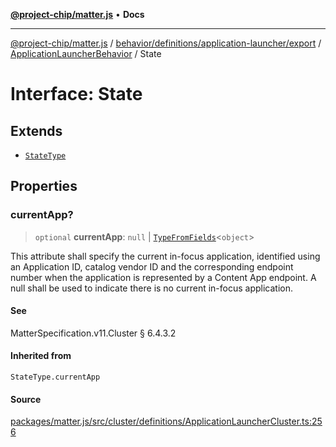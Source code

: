 [**@project-chip/matter.js**](../../../../../../../README.md) • **Docs**

***

[@project-chip/matter.js](../../../../../../../modules.md) / [behavior/definitions/application-launcher/export](../../../README.md) / [ApplicationLauncherBehavior](../README.md) / State

# Interface: State

## Extends

- [`StateType`](../../../-internal-/README.md#statetype)

## Properties

### currentApp?

> `optional` **currentApp**: `null` \| [`TypeFromFields`](../../../../../../../tlv/export/README.md#typefromfieldsf)\<`object`\>

This attribute shall specify the current in-focus application, identified using an Application ID,
catalog vendor ID and the corresponding endpoint number when the application is represented by a Content
App endpoint. A null shall be used to indicate there is no current in-focus application.

#### See

MatterSpecification.v11.Cluster § 6.4.3.2

#### Inherited from

`StateType.currentApp`

#### Source

[packages/matter.js/src/cluster/definitions/ApplicationLauncherCluster.ts:256](https://github.com/project-chip/matter.js/blob/7a8cbb56b87d4ccf34bec5a9a95ab40a1711324f/packages/matter.js/src/cluster/definitions/ApplicationLauncherCluster.ts#L256)
